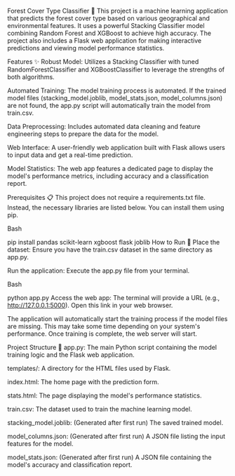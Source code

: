 Forest Cover Type Classifier 🌳
This project is a machine learning application that predicts the forest cover type based on various geographical and environmental features. It uses a powerful Stacking Classifier model combining Random Forest and XGBoost to achieve high accuracy. The project also includes a Flask web application for making interactive predictions and viewing model performance statistics.

Features ✨
Robust Model: Utilizes a Stacking Classifier with tuned RandomForestClassifier and XGBoostClassifier to leverage the strengths of both algorithms.

Automated Training: The model training process is automated. If the trained model files (stacking_model.joblib, model_stats.json, model_columns.json) are not found, the app.py script will automatically train the model from train.csv.

Data Preprocessing: Includes automated data cleaning and feature engineering steps to prepare the data for the model.

Web Interface: A user-friendly web application built with Flask allows users to input data and get a real-time prediction.

Model Statistics: The web app features a dedicated page to display the model's performance metrics, including accuracy and a classification report.

Prerequisites 📋
This project does not require a requirements.txt file. Instead, the necessary libraries are listed below. You can install them using pip.

Bash

pip install pandas scikit-learn xgboost flask joblib
How to Run 🚀
Place the dataset: Ensure you have the train.csv dataset in the same directory as app.py.

Run the application: Execute the app.py file from your terminal.

Bash

python app.py
Access the web app: The terminal will provide a URL (e.g., http://127.0.0.1:5000). Open this link in your web browser.

The application will automatically start the training process if the model files are missing. This may take some time depending on your system's performance. Once training is complete, the web server will start.

Project Structure 📂
app.py: The main Python script containing the model training logic and the Flask web application.

templates/: A directory for the HTML files used by Flask.

index.html: The home page with the prediction form.

stats.html: The page displaying the model's performance statistics.

train.csv: The dataset used to train the machine learning model.

stacking_model.joblib: (Generated after first run) The saved trained model.

model_columns.json: (Generated after first run) A JSON file listing the input features for the model.

model_stats.json: (Generated after first run) A JSON file containing the model's accuracy and classification report.
